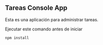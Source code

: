 

## Tareas Console App

Esta es una aplicación para administrar tareas.

Ejecutar este comando antes de iniciar

```
npm install
```
